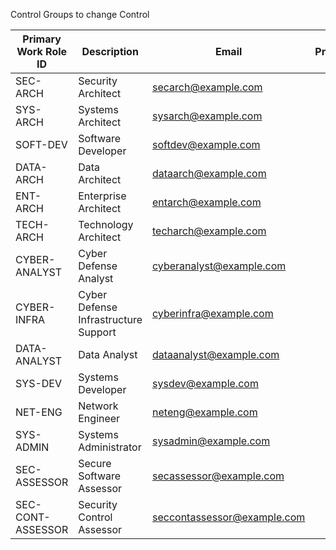 Control Groups to change Control 



| Primary Work Role ID | Description                        | Email                     | Problem | Change | Request | Incident |
|----------------------|------------------------------------|---------------------------|---------|--------|---------|----------|
| SEC-ARCH             | Security Architect                 | secarch@example.com        |         |        |         |          |
| SYS-ARCH             | Systems Architect                  | sysarch@example.com        |         |        |         |          |
| SOFT-DEV             | Software Developer                 | softdev@example.com        |         |        |         |          |
| DATA-ARCH            | Data Architect                     | dataarch@example.com       |         |        |         |          |
| ENT-ARCH             | Enterprise Architect               | entarch@example.com        |         |        |         |          |
| TECH-ARCH            | Technology Architect               | techarch@example.com       |         |        |         |          |
| CYBER-ANALYST        | Cyber Defense Analyst              | cyberanalyst@example.com   |         |        |         |          |
| CYBER-INFRA          | Cyber Defense Infrastructure Support | cyberinfra@example.com     |         |        |         |          |
| DATA-ANALYST         | Data Analyst                       | dataanalyst@example.com    |         |        |         |          |
| SYS-DEV              | Systems Developer                  | sysdev@example.com         |         |        |         |          |
| NET-ENG              | Network Engineer                   | neteng@example.com         |         |        |         |          |
| SYS-ADMIN            | Systems Administrator              | sysadmin@example.com       |         |        |         |          |
| SEC-ASSESSOR         | Secure Software Assessor           | secassessor@example.com    |         |        |         |          |
| SEC-CONT-ASSESSOR    | Security Control Assessor          | seccontassessor@example.com|         |        |         |          |

